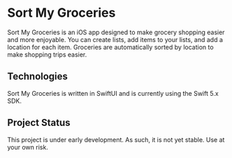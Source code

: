 # Sort My Groceries
Sort My Groceries is an iOS app designed to make grocery shopping easier
and more enjoyable. You can create lists, add items to your lists, and
add a location for each item. Groceries are automatically sorted by location
to make shopping trips easier.

## Technologies
Sort My Groceries is written in SwiftUI and is currently using the Swift 5.x
SDK.

## Project Status
This project is under early development. As such, it is not yet stable. Use at
your own risk.

